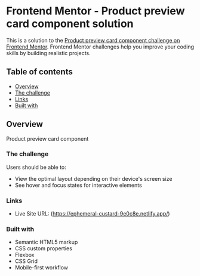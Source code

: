 # Frontend Mentor - Product preview card component solution

This is a solution to the [Product preview card component challenge on Frontend Mentor](https://www.frontendmentor.io/challenges/product-preview-card-component-GO7UmttRfa). Frontend Mentor challenges help you improve your coding skills by building realistic projects. 

## Table of contents

- [Overview](#overview)
- [The challenge](#the-challenge)
- [Links](#links)
- [Built with](#built-with)


## Overview

Product preview card component

### The challenge

Users should be able to:

- View the optimal layout depending on their device's screen size
- See hover and focus states for interactive elements


### Links

- Live Site URL: (https://ephemeral-custard-9e0c8e.netlify.app/)


### Built with

- Semantic HTML5 markup
- CSS custom properties
- Flexbox
- CSS Grid
- Mobile-first workflow


